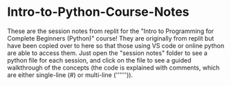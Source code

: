 # Intro-to-Python-Course-Notes
These are the session notes from replit for the "Intro to Programming for Complete Beginners (Python)" course! They are originally from replit but have been copied over to here so that those using VS code or online python are able to access them. Just open the "session notes" folder to see a python file for each session, and click on the file to see a guided walkthrough of the concepts (the code is explained with comments, which are either single-line (#) or multi-line ('''''')). 